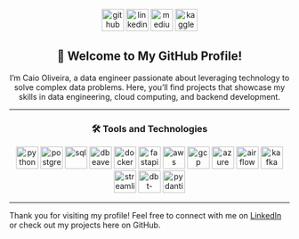 <div align="center">

[<img src="https://cdn.jsdelivr.net/npm/simple-icons@3.0.1/icons/github.svg" alt="github" height="40">](https://github.com/caio-moliveira)
[<img src="https://cdn.jsdelivr.net/npm/simple-icons@3.0.1/icons/linkedin.svg" alt="linkedin" height="40">](https://www.linkedin.com/in/caiomoliveira/)
[<img src="https://cdn.jsdelivr.net/npm/simple-icons@3.0.1/icons/medium.svg" alt="medium" height="40">](https://medium.com/@moliveiracaio)
[<img src="https://cdn.jsdelivr.net/npm/simple-icons@3.0.1/icons/kaggle.svg" alt="kaggle" height="40">](https://www.kaggle.com/caiomoliveira1)

## 👋 Welcome to My GitHub Profile!

I’m Caio Oliveira, a data engineer passionate about leveraging technology to solve complex data problems. Here, you’ll find projects that showcase my skills in data engineering, cloud computing, and backend development.

---

### 🛠️ Tools and Technologies

[<img src="https://cdn.jsdelivr.net/npm/simple-icons@3.0.1/icons/python.svg" alt="python" height="40">](https://www.python.org/)
[<img src="https://cdn.jsdelivr.net/npm/simple-icons@3.0.1/icons/postgresql.svg" alt="postgres" height="40">](https://www.postgresql.org/)
[<img src="https://cdn.jsdelivr.net/npm/simple-icons@3.0.1/icons/sqlite.svg" alt="sql" height="40">](https://www.sqlite.org/)
[<img src="https://cdn.jsdelivr.net/npm/simple-icons@3.0.1/icons/dbeaver.svg" alt="dbeaver" height="40">](https://dbeaver.io/)
[<img src="https://cdn.jsdelivr.net/npm/simple-icons@3.0.1/icons/docker.svg" alt="docker" height="40">](https://www.docker.com/)
[<img src="https://cdn.jsdelivr.net/npm/simple-icons@3.0.1/icons/fastapi.svg" alt="fastapi" height="40">](https://fastapi.tiangolo.com/)
[<img src="https://cdn.jsdelivr.net/npm/simple-icons@3.0.1/icons/amazonaws.svg" alt="aws" height="40">](https://aws.amazon.com/)
[<img src="https://cdn.jsdelivr.net/npm/simple-icons@3.0.1/icons/googlecloud.svg" alt="gcp" height="40">](https://cloud.google.com/)
[<img src="https://cdn.jsdelivr.net/npm/simple-icons@3.0.1/icons/microsoftazure.svg" alt="azure" height="40">](https://azure.microsoft.com/)
[<img src="https://cdn.jsdelivr.net/npm/simple-icons@3.0.1/icons/apacheairflow.svg" alt="airflow" height="40">](https://airflow.apache.org/)
[<img src="https://cdn.jsdelivr.net/npm/simple-icons@3.0.1/icons/apachekafka.svg" alt="kafka" height="40">](https://kafka.apache.org/)
[<img src="https://cdn.jsdelivr.net/npm/simple-icons@3.0.1/icons/streamlit.svg" alt="streamlit" height="40">](https://streamlit.io/)
[<img src="https://cdn.jsdelivr.net/npm/simple-icons@3.0.1/icons/dbt.svg" alt="dbt-core" height="40">](https://www.getdbt.com/)
[<img src="https://cdn.jsdelivr.net/npm/simple-icons@3.0.1/icons/pydantic.svg" alt="pydantic" height="40">](https://pydantic-docs.helpmanual.io/)

</div>

---

Thank you for visiting my profile! Feel free to connect with me on [LinkedIn](https://www.linkedin.com/in/caiomoliveira/) or check out my projects here on GitHub.

